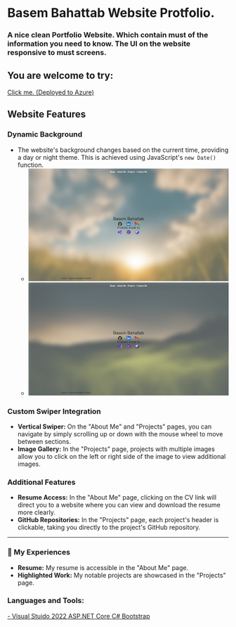 # Basem Bahattab Website Protfolio.  
### A nice clean Portfolio Website. Which contain must of the information you need to know. The UI on the website responsive to must screens.  

## You are welcome to try:
<a href="https://profolioaspnetmvc20240709234746.azurewebsites.net/">Click me. (Deployed to Azure)</a>

## Website Features

### Dynamic Background
- The website's background changes based on the current time, providing a day or night theme. This is achieved using JavaScript's `new Date()` function.
  - ![Day background](images/Background-1.png)
  - ![Night background](images/Background-2.png)

### Custom Swiper Integration
- **Vertical Swiper:** On the "About Me" and "Projects" pages, you can navigate by simply scrolling up or down with the mouse wheel to move between sections.
- **Image Gallery:** In the "Projects" page, projects with multiple images allow you to click on the left or right side of the image to view additional images.

### Additional Features
- **Resume Access:** In the "About Me" page, clicking on the CV link will direct you to a website where you can view and download the resume more clearly.
- **GitHub Repositories:** In the "Projects" page, each project's header is clickable, taking you directly to the project's GitHub repository.

---

### 📄 My Experiences
- **Resume:** My resume is accessible in the "About Me" page.
- **Highlighted Work:** My notable projects are showcased in the "Projects" page.

  
### Languages and Tools:
<p align="left"> <a href="https://visualstudio.microsoft.com/" target="_blank" rel="noreferrer"> - Visual Stuido 2022 </a> <a href="https://dotnet.microsoft.com/en-us/apps/aspnet" target="_blank" rel="noreferrer"> ASP.NET Core </a>  
<a href="https://dotnet.microsoft.com/en-us/languages/csharp" target="_blank" rel="noreferrer"> C# </a> </a>  
<a href="https://getbootstrap.com/" target="_blank" rel="noreferrer"> Bootstrap </a> </p>

